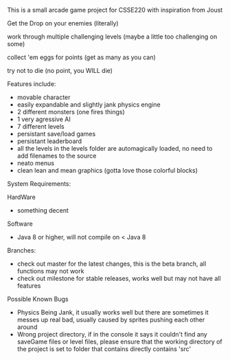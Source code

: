 This is a small arcade game project for CSSE220 with inspiration from Joust

Get the Drop on your enemies (literally)

work through multiple challenging levels (maybe a little too challenging on some)

collect 'em eggs for points (get as many as you can)

try not to die (no point, you WILL die)

Features include:

*   movable character
*   easily expandable and slightly jank physics engine
*   2 different monsters (one fires things)
*   1 very agressive AI
*   7 different levels
*   persistant save/load games
*   persistant leaderboard
*   all the levels in the levels folder are automagically loaded, no need to add filenames to the source
*   neato menus
*   clean lean and mean graphics (gotta love those colorful blocks)

System Requirements:

HardWare

*   something decent

Software

*   Java 8 or higher, will not compile on < Java 8

Branches:

*   check out master for the latest changes, this is the beta branch, all functions may not work
*   check out milestone for stable releases, works well but may not have all features

Possible Known Bugs

*   Physics Being Jank, it usually works well but there are sometimes it messes up real bad, usually caused by sprites pushing each other around
*   Wrong project directory, if in the console it says it couldn't find any saveGame files or level files, please ensure that the working directory of the project is set to folder that contains directly contains 'src'